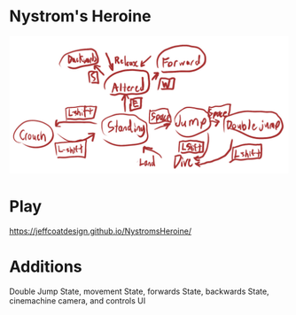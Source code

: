 # Nystrom's Heroine
![Diagram](https://github.com/JeffcoatDesign/NystromsHeroine/blob/main/diagram.jpg)
# Play
https://jeffcoatdesign.github.io/NystromsHeroine/
# Additions
Double Jump State, movement State, forwards State, backwards State, cinemachine camera, and controls UI
